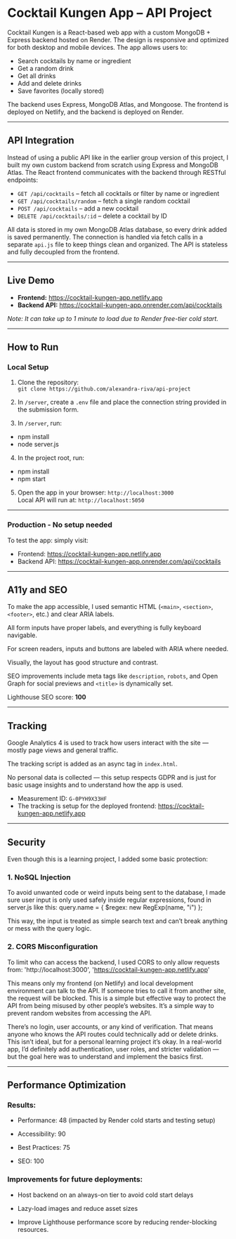 # Cocktail Kungen App – API Project

Cocktail Kungen is a React-based web app with a custom MongoDB + Express backend hosted on Render. The design is responsive and optimized for both desktop and mobile devices. The app allows users to:

- Search cocktails by name or ingredient  
- Get a random drink  
- Get all drinks  
- Add and delete drinks  
- Save favorites (locally stored)

The backend uses Express, MongoDB Atlas, and Mongoose. The frontend is deployed on Netlify, and the backend is deployed on Render.

---

## API Integration

Instead of using a public API like in the earlier group version of this project, I built my own custom backend from scratch using Express and MongoDB Atlas. The React frontend communicates with the backend through RESTful endpoints:

- `GET /api/cocktails` – fetch all cocktails or filter by name or ingredient  
- `GET /api/cocktails/random` – fetch a single random cocktail  
- `POST /api/cocktails` – add a new cocktail  
- `DELETE /api/cocktails/:id` – delete a cocktail by ID

All data is stored in my own MongoDB Atlas database, so every drink added is saved permanently. The connection is handled via fetch calls in a separate `api.js` file to keep things clean and organized. The API is stateless and fully decoupled from the frontend.

---

## Live Demo

- **Frontend:** https://cocktail-kungen-app.netlify.app  
- **Backend API:** https://cocktail-kungen-app.onrender.com/api/cocktails

*Note: It can take up to 1 minute to load due to Render free-tier cold start.*

---

## How to Run

### Local Setup

1. Clone the repository:  
   `git clone https://github.com/alexandra-riva/api-project`

2. In `/server`, create a `.env` file and place the connection string provided in the submission form.

3. In `/server`, run: 

- npm install 
- node server.js

4. In the project root, run:

- npm install
- npm start

5. Open the app in your browser: `http://localhost:3000`  
Local API will run at: `http://localhost:5050`

---

### Production - No setup needed

To test the app: simply visit:

- Frontend: https://cocktail-kungen-app.netlify.app
- Backend API: https://cocktail-kungen-app.onrender.com/api/cocktails

---

## A11y and SEO

To make the app accessible, I used semantic HTML (`<main>`, `<section>`, `<footer>`, etc.) and clear ARIA labels.

All form inputs have proper labels, and everything is fully keyboard navigable.

For screen readers, inputs and buttons are labeled with ARIA where needed.

Visually, the layout has good structure and contrast.

SEO improvements include meta tags like `description`, `robots`, and Open Graph for social previews and `<title>` is dynamically set.

Lighthouse SEO score: **100**

---

## Tracking

Google Analytics 4 is used to track how users interact with the site — mostly page views and general traffic. 

The tracking script is added as an async tag in `index.html`.

No personal data is collected — this setup respects GDPR and is just for basic usage insights and to understand how the app is used.

- Measurement ID: `G-0PYH9X33HF`  
- The tracking is setup for the deployed frontend: https://cocktail-kungen-app.netlify.app

---

## Security

Even though this is a learning project, I added some basic protection:

### 1. NoSQL Injection  

To avoid unwanted code or weird inputs being sent to the database, I made sure user input is only used safely inside regular expressions, found in server.js like this: query.name = { $regex: new RegExp(name, "i") };

This way, the input is treated as simple search text and can’t break anything or mess with the query logic.

### 2. CORS Misconfiguration 

To limit who can access the backend, I used CORS to only allow requests from: 'http://localhost:3000', 'https://cocktail-kungen-app.netlify.app'

This means only my frontend (on Netlify) and local development environment can talk to the API. If someone tries to call it from another site, the request will be blocked. This is a simple but effective way to protect the API from being misused by other people’s websites. It’s a simple way to prevent random websites from accessing the API. 

There’s no login, user accounts, or any kind of verification. That means anyone who knows the API routes could technically add or delete drinks. This isn’t ideal, but for a personal learning project it’s okay. In a real-world app, I’d definitely add authentication, user roles, and stricter validation — but the goal here was to understand and implement the basics first.

---

## Performance Optimization

### Results:

- Performance: 48 (impacted by Render cold starts and testing setup)

- Accessibility: 90

- Best Practices: 75

- SEO: 100

### Improvements for future deployments:

- Host backend on an always-on tier to avoid cold start delays

- Lazy-load images and reduce asset sizes

- Improve Lighthouse performance score by reducing render-blocking resources.
